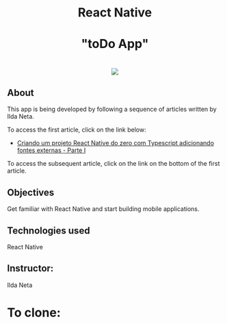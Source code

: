 
<h1 align="center">React Native</h1>

<h1 align="center"><b>"toDo App"</b></h1>


<h1 align="center">
    <img src="https://ik.imagekit.io/cnbmdh4b9w/React-Native_xGjMf2Kjy.png">
</h1>


## About
This app is being developed by following a sequence of articles written by Ilda Neta.

To access the first article, click on the link below:
- [Criando um projeto React Native do zero com Typescript adicionando fontes externas - Parte I](https://ildaneta.dev/posts/criando-um-projeto-react-native-do-zero-com-typescript-adicionando-fontes-externas/)

To access the subsequent article, click on the link on the bottom of the first article. 
## Objectives

Get familiar with React Native and start building mobile applications.


## Technologies used
React Native


## Instructor: 
Ilda Neta


 # To clone: 







